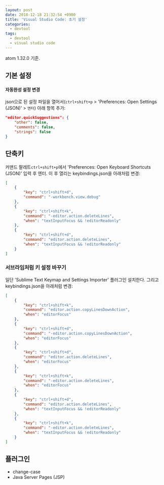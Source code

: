 ```yaml
---
layout: post
date: 2018-12-18 21:32:54 +0900
title: 'Visual Studio Code: 초기 설정'
categories:
  - devtool
tags:
  - devtool
  - visual studio code
---
```


atom 1.32.0 기준.

## 기본 설정

#### 자동완성 설정 변경

json으로 된 설정 파일을 열어서(`ctrl+shift+p` > 'Preferences: Open Settings (JSON)' > `엔터`) 아래 항목 추가:

```json
"editor.quickSuggestions": {
    "other": false,
    "comments": false,
    "strings": false
}
```

## 단축키

커맨드 팔레트`ctrl+shift+p`에서 'Preferences: Open Keyboard Shortcuts (JSON)' 입력 후 엔터. 이 후 열리는 keybindings.json을 아래처럼 변경:

```json
[
    {
        "key": "ctrl+shift+d",
        "command": "-workbench.view.debug"
    },
    {
        "key": "ctrl+shift+k",
        "command": "-editor.action.deleteLines",
        "when": "textInputFocus && !editorReadonly"
    },
    {
        "key": "ctrl+shift+d",
        "command": "editor.action.deleteLines",
        "when": "textInputFocus && !editorReadonly"
    }
]
```

### 서브라임처럼 키 설정 바꾸기

일단 'Sublime Text Keymap and Settings Importer' 플러그인 설치한다. 그리고 keybindings.json을 아래처럼 변경:

```json
[
    {
        "key": "ctrl+shift+k",
        "command": "editor.action.copyLinesDownAction",
        "when": "editorFocus"
    },
    {
        "key": "ctrl+shift+d",
        "command": "-editor.action.copyLinesDownAction",
        "when": "editorFocus"
    },
    {
        "key": "ctrl+shift+d",
        "command": "editor.action.deleteLines",
        "when": "editorFocus"
    },
    {
        "key": "ctrl+shift+k",
        "command": "-editor.action.deleteLines",
        "when": "editorFocus"
    },
    {
        "key": "ctrl+shift+d",
        "command": "editor.action.deleteLines",
        "when": "textInputFocus && !editorReadonly"
    },
    {
        "key": "ctrl+shift+k",
        "command": "-editor.action.deleteLines",
        "when": "textInputFocus && !editorReadonly"
    }
]
```

## 플러그인

- change-case
- Java Server Pages (JSP)
